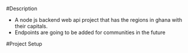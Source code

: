 #Description
- A node js backend web api project that has the regions in ghana with their capitals.
- Endpoints are going to be added for communities in the future


#Project Setup
